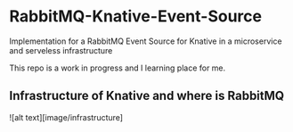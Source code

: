 # RabbitMQ-Knative-Event-Source
Implementation for a RabbitMQ Event Source for Knative in a microservice and serveless infrastructure

This repo is a work in progress and I learning place for me. 

## Infrastructure of Knative and where is RabbitMQ
![alt text][image/infrastructure]